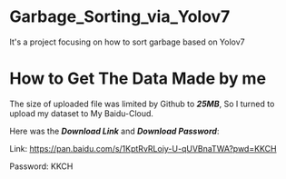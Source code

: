 # Garbage_Sorting_via_Yolov7
It's a project focusing on how to sort garbage based on Yolov7

# How to Get The Data Made by me
The size of uploaded file was limited by Github to **_25MB_**, So I turned to upload my dataset to My Baidu-Cloud.

Here was the **_Download Link_** and **_Download Password_**:

Link: https://pan.baidu.com/s/1KptRvRLoiy-U-qUVBnaTWA?pwd=KKCH

Password: KKCH
